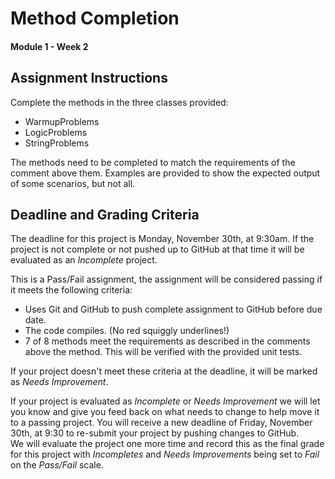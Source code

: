 # Method Completion
#### Module 1 - Week 2

## Assignment Instructions
Complete the methods in the three classes provided:
- WarmupProblems
- LogicProblems
- StringProblems

The methods need to be completed to match the requirements of the comment above them.
Examples are provided to show the expected output of some scenarios, but not all.

## Deadline and Grading Criteria
The deadline for this project is Monday, November 30th, at 9:30am.
If the project is not complete or not pushed up to GitHub at that time it will be evaluated as an _Incomplete_ project.

This is a Pass/Fail assignment, the assignment will be considered passing if it meets the following criteria:
- Uses Git and GitHub to push complete assignment to GitHub before due date.
- The code compiles.  (No red squiggly underlines!)
- 7 of 8 methods meet the requirements as described in the comments above the method.  This will be verified with the provided unit tests.

If your project doesn't meet these criteria at the deadline, it will be marked as _Needs Improvement_.

If your project is evaluated as _Incomplete_ or _Needs Improvement_ we will let you know and give you feed back on what needs to change to help move it to a passing project.
You will receive a new deadline of Friday, November 30th, at 9:30 to re-submit your project by pushing changes to GitHub.  
We will evaluate the project one more time and record this as the final grade for this project with _Incompletes_ and _Needs Improvements_ being set to _Fail_ on the _Pass/Fail_ scale.

